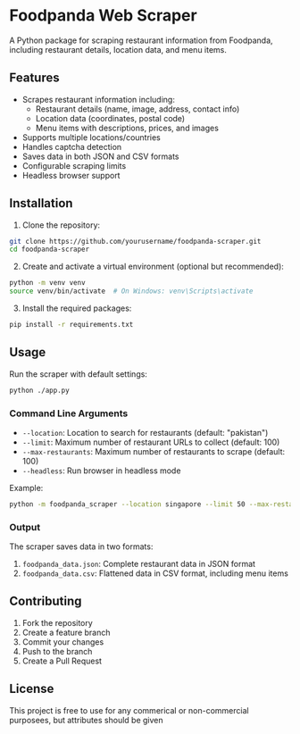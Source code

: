 # Foodpanda Web Scraper

A Python package for scraping restaurant information from Foodpanda, including restaurant details, location data, and menu items.

## Features

- Scrapes restaurant information including:
  - Restaurant details (name, image, address, contact info)
  - Location data (coordinates, postal code)
  - Menu items with descriptions, prices, and images
- Supports multiple locations/countries
- Handles captcha detection
- Saves data in both JSON and CSV formats
- Configurable scraping limits
- Headless browser support

## Installation

1. Clone the repository:
```bash
git clone https://github.com/yourusername/foodpanda-scraper.git
cd foodpanda-scraper
```

2. Create and activate a virtual environment (optional but recommended):
```bash
python -m venv venv
source venv/bin/activate  # On Windows: venv\Scripts\activate
```

3. Install the required packages:
```bash
pip install -r requirements.txt
```

## Usage

Run the scraper with default settings:
```bash
python ./app.py
```

### Command Line Arguments

- `--location`: Location to search for restaurants (default: "pakistan")
- `--limit`: Maximum number of restaurant URLs to collect (default: 100)
- `--max-restaurants`: Maximum number of restaurants to scrape (default: 100)
- `--headless`: Run browser in headless mode

Example:
```bash
python -m foodpanda_scraper --location singapore --limit 50 --max-restaurants 50 --headless
```

### Output

The scraper saves data in two formats:
1. `foodpanda_data.json`: Complete restaurant data in JSON format
2. `foodpanda_data.csv`: Flattened data in CSV format, including menu items

## Contributing

1. Fork the repository
2. Create a feature branch
3. Commit your changes
4. Push to the branch
5. Create a Pull Request

## License

This project is free to use for any commerical or non-commercial purposees, but attributes should be given
